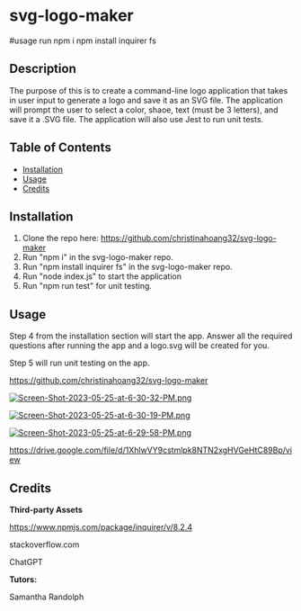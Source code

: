 # svg-logo-maker

#usage
run npm i
npm install inquirer fs

## Description

The purpose of this is to create a command-line logo application that takes in user input to generate a logo and save it as an SVG file. The application will prompt the user to select a color, shaoe, text (must be 3 letters), and save it a .SVG file. The application will also use Jest to run unit tests.

## Table of Contents

- [Installation](#installation)
- [Usage](#usage)
- [Credits](#credits)


## Installation

1. Clone the repo here: https://github.com/christinahoang32/svg-logo-maker
2. Run "npm i" in the svg-logo-maker repo.
3. Run "npm install inquirer fs" in the svg-logo-maker repo.
4. Run "node index.js" to start the application
5. Run "npm run test" for unit testing.
## Usage

Step 4 from the installation section will start the app. Answer all the required questions after running the app and a logo.svg will be created for you.

Step 5 will run unit testing on the app.

https://github.com/christinahoang32/svg-logo-maker

[![Screen-Shot-2023-05-25-at-6-30-32-PM.png](https://i.postimg.cc/NM6Sqf2n/Screen-Shot-2023-05-25-at-6-30-32-PM.png)](https://postimg.cc/ftbBYsK7)

[![Screen-Shot-2023-05-25-at-6-30-19-PM.png](https://i.postimg.cc/FHkPXs2x/Screen-Shot-2023-05-25-at-6-30-19-PM.png)](https://postimg.cc/3k7jg7ry)

[![Screen-Shot-2023-05-25-at-6-29-58-PM.png](https://i.postimg.cc/vTSvCphj/Screen-Shot-2023-05-25-at-6-29-58-PM.png)](https://postimg.cc/dZrdyNzm)

https://drive.google.com/file/d/1XhlwVY9cstmlpk8NTN2xgHVGeHtC89Bp/view


## Credits

**Third-party Assets**  

https://www.npmjs.com/package/inquirer/v/8.2.4

stackoverflow.com

ChatGPT

**Tutors:**  

Samantha Randolph

